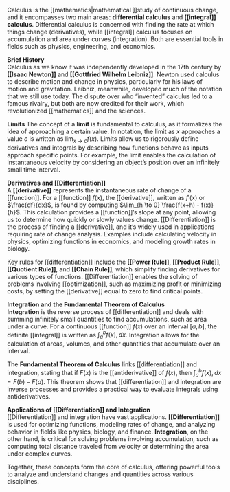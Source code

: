 Calculus is the [[mathematics|mathematical ]]study of continuous change, and it encompasses two main areas: **differential calculus** and **[[integral]] calculus**. Differential calculus is concerned with finding the rate at which things change (derivatives), while [[integral]] calculus focuses on accumulation and area under curves (integration). Both are essential tools in fields such as physics, engineering, and economics.

**Brief History**  
Calculus as we know it was independently developed in the 17th century by **[[Isaac Newton]]** and **[[Gottfried Wilhelm Leibniz]]**. Newton used calculus to describe motion and change in physics, particularly for his laws of motion and gravitation. Leibniz, meanwhile, developed much of the notation that we still use today. The dispute over who “invented” calculus led to a famous rivalry, but both are now credited for their work, which revolutionized [[mathematics]] and the sciences.

**Limits**
The concept of a **limit** is fundamental to calculus, as it formalizes the idea of approaching a certain value. In notation, the limit as $x$ approaches a value $c$ is written as $\lim_{x \to c} f(x)$. Limits allow us to rigorously define derivatives and integrals by describing how functions behave as inputs approach specific points. For example, the limit enables the calculation of instantaneous velocity by considering an object’s position over an infinitely small time interval.

**Derivatives and [[Differentiation]]**  
A **[[derivative]]** represents the instantaneous rate of change of a [[function]]. For a [[function]] $f(x)$, the [[derivative]], written as $f'(x)$ or $\frac{df}{dx}$, is found by computing $\lim_{h \to 0} \frac{f(x+h) - f(x)}{h}$. This calculation provides a [[function]]’s slope at any point, allowing us to determine how quickly or slowly values change. [[Differentiation]] is the process of finding a [[derivative]], and it’s widely used in applications requiring rate of change analysis. Examples include calculating velocity in physics, optimizing functions in economics, and modeling growth rates in biology.

Key rules for [[differentiation]] include the **[[Power Rule]]**, **[[Product Rule]]**, **[[Quotient Rule]]**, and **[[Chain Rule]]**, which simplify finding derivatives for various types of functions. [[Differentiation]] enables the solving of problems involving [[optimization]], such as maximizing profit or minimizing costs, by setting the [[derivative]] equal to zero to find critical points.

**Integration and the Fundamental Theorem of Calculus**  
**Integration** is the reverse process of [[differentiation]] and deals with summing infinitely small quantities to find accumulations, such as area under a curve. For a continuous [[function]] $f(x)$ over an interval $[a, b]$, the definite [[integral]] is written as $\int_{a}^{b} f(x) , dx$. Integration allows for the calculation of areas, volumes, and other quantities that accumulate over an interval.

The **Fundamental Theorem of Calculus** links [[differentiation]] and integration, stating that if $F(x)$ is the [[antiderivative]] of $f(x)$, then $\int_{a}^{b} f(x) , dx = F(b) - F(a)$. This theorem shows that [[differentiation]] and integration are inverse processes and provides a practical way to evaluate integrals using antiderivatives.

**Applications of [[Differentiation]] and Integration**  
[[Differentiation]] and integration have vast applications. **[[Differentiation]]** is used for optimizing functions, modeling rates of change, and analyzing behavior in fields like physics, biology, and finance. **Integration**, on the other hand, is critical for solving problems involving accumulation, such as computing total distance traveled from velocity or determining the area under complex curves.

Together, these concepts form the core of calculus, offering powerful tools to analyze and understand changes and quantities across various disciplines.